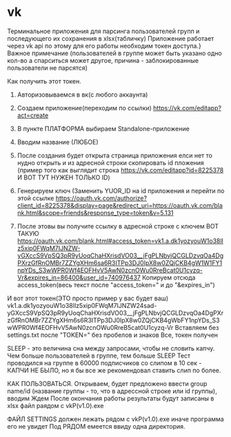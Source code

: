 # vk

Терминальное приложения для парсинга пользователей групп и последующего их сохранения в xlsx(табличку)
Приложение работает через vk api по этому для его работы необходим токен доступа.}
Важное примечание (пользователей в группе может быть указано одно кол-во а спарситься может другое, причина - заблокированные пользователи не парсятся)

Как получить этот токен.

1. Авторизовываемся в вк(с любого аккаунта)
2. Создаем приложение(переходим по ссылки) https://vk.com/editapp?act=create
3. В пункте ПЛАТФОРМА выбираем Standalone-приложение
4. Вводим название (ЛЮБОЕ)
5. После создания будет открыта страница приложения елси нет то нудно открыть и из адресной строки скопировать id пложения
 (пример того как выглядит строка https://vk.com/editapp?id=8225378 И ВОТ ТУТ НУЖЕН ТОЛЬКО ID)
6. Генерируем ключ (Заменить YUOR_ID на id приложения и перейти по этой ссылке
https://oauth.vk.com/authorize?client_id=8225378&display=page&redirect_uri=https://oauth.vk.com/blank.html&scope=friends&response_type=token&v=5.131

7. После этовы вы получите ссылку в адресной строке с ключем
ВОТ ТАКУЮ https://oauth.vk.com/blank.html#access_token=vk1.a.dk1yozyouW1o38lIz5xip0FWqM7IJNZW-yGXccS9VpSQ3pR9yUoqChaHXrisdVO03__jFgPLNbvjQCGLDzvqOa4DgPXrzGfRnOMBr7ZZYgXHm6sa6R3ITPp3DJ0IpX8w0ZQjCKB4gW1W1FY1npYDs_S3wWPR0Wf4EOFHvV5AwN0zcnOWu0RreBcat0U1cyzq-Vr&expires_in=86400&user_id=740976437
Копируем отсюда access_token(весь текст после "access_token=" и до "&expires_in")

И вот этот токен(ЭТО просто пример у вас будет ваш) vk1.a.dk1yozyouW1o38lIz5xip0FWqM7IJNZW24sad-yGXccS9VpSQ3pR9yUoqChaHXrisdVO03__jFgPLNbvjQCGLDzvqOa4DgPXrzGfRnOMBr7ZZYgXHm6s6R3ITPp3DJ0IpX8w0ZQjCKB4gWbFY1npYDs_S3wWPR0Wf4EOFHvV5AwN0zcnOWu0RreB5cat0U1cyzq-Vr
Вставляем без settings.txt после "TOKEN=" без пробелов и знаков
Все, токен получен

SLEEP - это величина сна между запросами, чтобы не словить капчу. Чем больше пользователей в группе, тем больше SLEEP 
Тест проводился на группе в 60000 подписчиков со слипом в 10 сек - КАПЧИ НЕ БЫЛО, но я бы все же рекомендовал ставить слип по более.

КАК ПОЛЬЗОВАТЬСЯ.
Открываем, будет предложено ввести group name/id (название группы - то, что в адрессной строке или id группы), вводим
Ждем
После окончания работы результаты будут записаны в xlsx файл раядом с vkP(v1.0).exe


ФАЙЛ SETTINGS должен лежать рядом с vkP(v1.0).exe иначе программа его не увидет 
Под РЯДОМ емеется ввиду одна директория.
